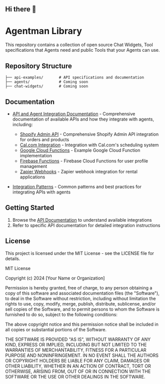 ## Hi there 👋

# Agentman Library

This repository contains a collection of open source Chat Widgets, Tool specifications that Agents need and public Tools that your Agents can use.

## Repository Structure

```
├── api-examples/       # API specifications and documentation
├── agents/             # Coming soon
├── chat-widgets/       # Coming soon
```

## Documentation

- [API and Agent Integration Documentation](../api-examples/README.md) - Comprehensive documentation of available APIs and how they integrate with agents, including:
  - [Shopify Admin API](../api-examples/ShopifyAdminAPI.md) - Comprehensive Shopify Admin API integration for orders and products
  - [Cal.com Integration](../api-examples/GetAvailableDatesTimesOnCal.com.md) - Integration with Cal.com's scheduling system
  - [Google Cloud Functions](../api-examples/GetCurrentDatetime.md) - Example Google Cloud Function implementation
  - [Firebase Functions](../api-examples/FirebaseFunctionsAPI.md) - Firebase Cloud Functions for user profile management
  - [Zapier Webhooks](../api-examples/SubmitApplication.md) - Zapier webhook integration for rental applications
  
- [Integration Patterns](../api-examples/integration-patterns.md) - Common patterns and best practices for integrating APIs with agents



## Getting Started

1. Browse the [API Documentation](../api-examples/README.md) to understand available integrations
2. Refer to specific API documentation for detailed integration instructions


## License

This project is licensed under the MIT License - see the LICENSE file for details.

MIT License

Copyright (c) 2024 [Your Name or Organization]

Permission is hereby granted, free of charge, to any person obtaining a copy
of this software and associated documentation files (the "Software"), to deal
in the Software without restriction, including without limitation the rights
to use, copy, modify, merge, publish, distribute, sublicense, and/or sell
copies of the Software, and to permit persons to whom the Software is
furnished to do so, subject to the following conditions:

The above copyright notice and this permission notice shall be included in all
copies or substantial portions of the Software.

THE SOFTWARE IS PROVIDED "AS IS", WITHOUT WARRANTY OF ANY KIND, EXPRESS OR
IMPLIED, INCLUDING BUT NOT LIMITED TO THE WARRANTIES OF MERCHANTABILITY,
FITNESS FOR A PARTICULAR PURPOSE AND NONINFRINGEMENT. IN NO EVENT SHALL THE
AUTHORS OR COPYRIGHT HOLDERS BE LIABLE FOR ANY CLAIM, DAMAGES OR OTHER
LIABILITY, WHETHER IN AN ACTION OF CONTRACT, TORT OR OTHERWISE, ARISING FROM,
OUT OF OR IN CONNECTION WITH THE SOFTWARE OR THE USE OR OTHER DEALINGS IN THE
SOFTWARE.
